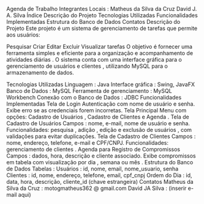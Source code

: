Agenda de Trabalho
Integrantes Locais :
Matheus da Silva da Cruz
David J. A. Silva
Índice
Descrição do Projeto
Tecnologias Utilizadas
Funcionalidades Implementadas
Estrutura do Banco de Dados
Contatos
Descrição do Projeto
Este projeto é um sistema de gerenciamento de tarefas que permite aos usuários:

Pesquisar
Criar
Editar
Excluir
Visualizar tarefas
O objetivo é fornecer uma ferramenta simples e eficiente para a organização e acompanhamento de atividades diárias . O sistema conta com uma interface gráfica para o gerenciamento de usuários e clientes , utilizando MySQL para o armazenamento de dados.

Tecnologias Utilizadas
Linguagem : Java
Interface gráfica : Swing, JavaFX
Banco de Dados : MySQL
Ferramenta de gerenciamento : MySQL Workbench
Conexão com o Banco de Dados : JDBC
Funcionalidades Implementadas
Tela de Login
Autenticação com nome de usuário e senha.
Exibe erro se as credenciais forem incorretas.
Tela Principal
Menu com opções: Cadastro de Usuários , Cadastro de Clientes e Agenda .
Tela de Cadastro de Usuários
Campos : nome, e-mail, nome de usuário e senha.
Funcionalidades: pesquisa , adição , edição e exclusão de usuários , com validações para evitar duplicações.
Tela de Cadastro de Clientes
Campos : nome, endereço, telefone, e-mail e CPF/CNPJ.
Funcionalidades: gerenciamento de clientes .
Agenda para Registro de Compromissos
Campos : dados, hora, descrição e cliente associado.
Exibe compromissos em tabela com visualização por dia , semana ou mês .
Estrutura do Banco de Dados
Tabelas :
Usuários : id, nome, email, nome_usuario, senha
Clientes : id, nome, endereço, telefone, email, cpf_cnpj
Ordem do Dia : id, data, hora, descrição, cliente_id (chave estrangeira)
Contatos
Matheus da Silva da Cruz : motogmatheus362 @ gmail.com
David JA Silva : (inserir e-mail aqui)

